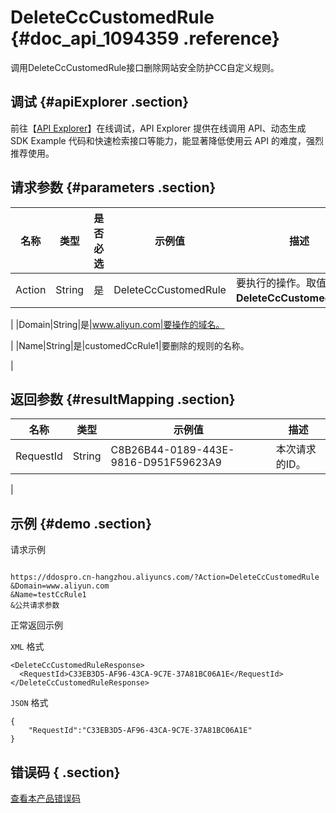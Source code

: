 # DeleteCcCustomedRule {#doc_api_1094359 .reference}

调用DeleteCcCustomedRule接口删除网站安全防护CC自定义规则。

## 调试 {#apiExplorer .section}

前往【[API Explorer](https://api.aliyun.com/#product=DDoSPro&api=DeleteCcCustomedRule)】在线调试，API Explorer 提供在线调用 API、动态生成 SDK Example 代码和快速检索接口等能力，能显著降低使用云 API 的难度，强烈推荐使用。

## 请求参数 {#parameters .section}

|名称|类型|是否必选|示例值|描述|
|--|--|----|---|--|
|Action|String|是|DeleteCcCustomedRule|要执行的操作。取值：**DeleteCcCustomedRule**。

 |
|Domain|String|是|www.aliyun.com|要操作的域名。

 |
|Name|String|是|customedCcRule1|要删除的规则的名称。

 |

## 返回参数 {#resultMapping .section}

|名称|类型|示例值|描述|
|--|--|---|--|
|RequestId|String|C8B26B44-0189-443E-9816-D951F59623A9|本次请求的ID。

 |

## 示例 {#demo .section}

请求示例

``` {#request_demo}

https://ddospro.cn-hangzhou.aliyuncs.com/?Action=DeleteCcCustomedRule
&Domain=www.aliyun.com
&Name=testCcRule1
&公共请求参数

```

正常返回示例

`XML` 格式

``` {#xml_return_success_demo}
<DeleteCcCustomedRuleResponse>
  <RequestId>C33EB3D5-AF96-43CA-9C7E-37A81BC06A1E</RequestId>
</DeleteCcCustomedRuleResponse>

```

`JSON` 格式

``` {#json_return_success_demo}
{
	"RequestId":"C33EB3D5-AF96-43CA-9C7E-37A81BC06A1E"
}
```

## 错误码 { .section}

[查看本产品错误码](https://error-center.aliyun.com/status/product/DDoSPro)

